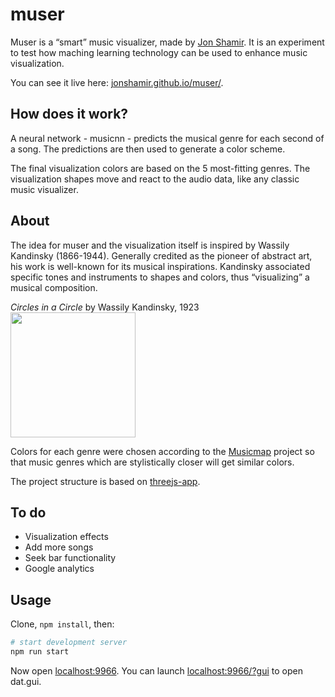 # muser

Muser is a “smart” music visualizer, made by [Jon Shamir](https://jonshamir.com). It is an experiment to test how maching learning technology can be used to enhance music visualization.

You can see it live here: [jonshamir.github.io/muser/](https://jonshamir.github.io/muser/).

## How does it work?

A neural network - musicnn - predicts the musical genre for each second of a song. The predictions are then used to generate a color scheme.

The final visualization colors are based on the 5 most-fitting genres. The visualization shapes move and react to the audio data, like any classic music visualizer.

## About

The idea for muser and the visualization itself is inspired by Wassily Kandinsky (1866-1944). Generally credited as the pioneer of abstract art, his work is well-known for its musical inspirations. Kandinsky associated specific tones and instruments to shapes and colors, thus “visualizing” a musical composition.

<i>Circles in a Circle</i> by Wassily Kandinsky, 1923
<img src="https://jonshamir.github.io/muser/assets/images/kandinsky.jpg" width="200">

Colors for each genre were chosen according to the [Musicmap](https://musicmap.info/) project so that music genres which are stylistically closer will get similar colors.

The project structure is based on [threejs-app](https://github.com/mattdesl/threejs-app).

## To do

- Visualization effects
- Add more songs
- Seek bar functionality
- Google analytics

## Usage

Clone, `npm install`, then:

```sh
# start development server
npm run start
```

Now open [localhost:9966](http://localhost:9966/).
You can launch [localhost:9966/?gui](http://localhost:9966/?gui) to open dat.gui.
